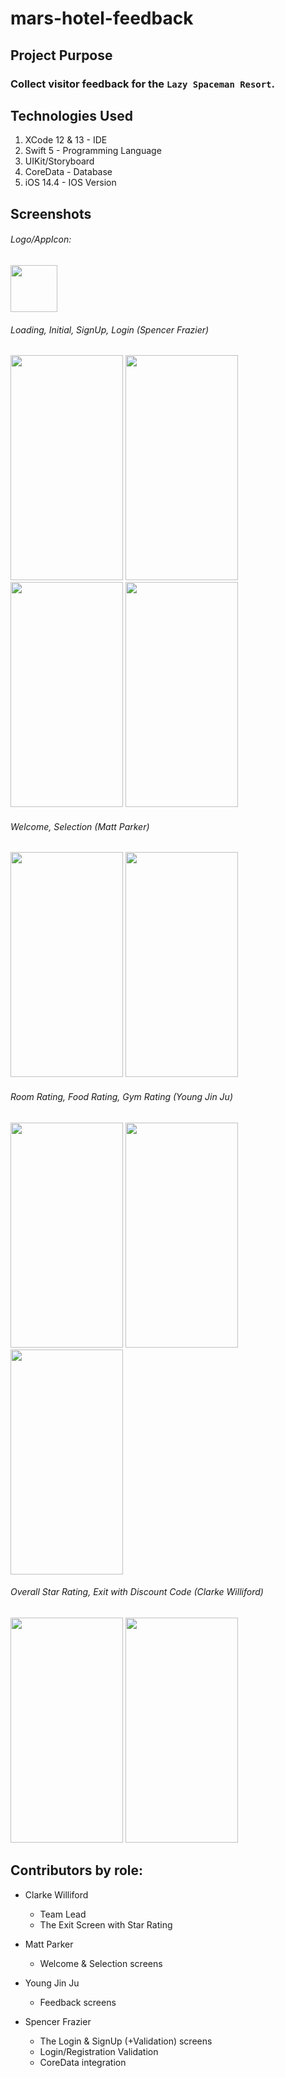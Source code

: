 # mars-hotel-feedback

## Project Purpose

### Collect visitor feedback for the ```Lazy Spaceman Resort```.

## Technologies Used

1. XCode 12 & 13 - IDE
2. Swift 5 - Programming Language
3. UIKit/Storyboard
4. CoreData - Database
5. iOS 14.4 - IOS Version


## Screenshots

###### Logo/AppIcon:
<img src="https://user-images.githubusercontent.com/99767638/165222259-18e5f0ab-3ccc-4fa9-bff4-528c134a6df3.jpg" width="75" height="75"/>

###### Loading, Initial, SignUp, Login (Spencer Frazier)

<p float="left">
<img src="https://user-images.githubusercontent.com/99767638/165222268-c65689a9-ab30-4666-a750-b549306f3689.png" width="180" height="360"/>
<img src="https://user-images.githubusercontent.com/99767638/165222282-29a38ae6-d7e0-4218-8958-f59fa6762c50.png" width="180" height="360"/>
<img src="https://user-images.githubusercontent.com/99767638/165222291-cea197e2-8767-4010-acce-926317f806e6.png" width="180" height="360"/>
<img src="https://user-images.githubusercontent.com/99767638/165222295-c805513f-48ab-4500-aeaa-b62324467ee7.png" width="180" height="360"/>
</p>

###### Welcome, Selection (Matt Parker)

<p float="left">
<img src="https://user-images.githubusercontent.com/99767638/165222382-caadc5e2-58ff-4ae6-b333-340f30a79090.png" width="180" height="360"/>
<img src="https://user-images.githubusercontent.com/99767638/165222339-23220486-f009-49be-b0c4-3e5670cf5720.png" width="180" height="360"/>
</p>  

###### Room Rating, Food Rating, Gym Rating (Young Jin Ju)

<p float="left">
<img src="https://user-images.githubusercontent.com/99767638/165222313-aec5ccf5-c7c9-449a-86a4-d1eaf472db6b.png" width="180" height="360"/>
<img src="https://user-images.githubusercontent.com/99767638/165222398-1f4fcdeb-0cf8-441f-abb6-b5fa4a4f58ea.png" width="180" height="360"/>
<img src="https://user-images.githubusercontent.com/99767638/165222407-52850f10-6992-442d-995b-1e49ab1ef7a3.png" width="180" height="360"/>
</p>

###### Overall Star Rating, Exit with Discount Code (Clarke Williford)

<p float="left">
<img src="https://user-images.githubusercontent.com/99767638/165222436-c2c678d8-5667-48f3-a0d1-e9c6b79302a3.png" width="180" height="360"/>
<img src="https://user-images.githubusercontent.com/99767638/165222457-7707dbbb-2e10-4667-80cc-ded85a356d39.png" width="180" height="360"/>
</p>

## Contributors by role:

- Clarke Williford
  - Team Lead
  - The Exit Screen with Star Rating

- Matt Parker
  - Welcome & Selection screens

- Young Jin Ju
  - Feedback screens

- Spencer Frazier
  - The Login & SignUp (+Validation) screens
  - Login/Registration Validation
  - CoreData integration


